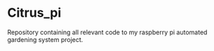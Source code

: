 # Citrus_pi
Repository containing all relevant code to my raspberry pi automated gardening system project. 
